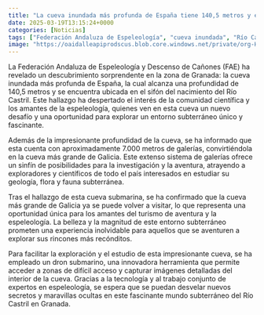 ```yaml
---
title: "La cueva inundada más profunda de España tiene 140,5 metros y está en esta zona de Granada"
date: 2025-03-19T13:15:24+0000
categories: [Noticias]
tags: ["Federación Andaluza de Espeleología", "cueva inundada", "Río Castril", "espeleología", "Galicia", "turismo de aventura", "dron submarino."]
image: "https://oaidalleapiprodscus.blob.core.windows.net/private/org-HKmKxpuNw3Y88lm4EBrIPq0n/user-ZwiCXOggLL8ZNNKE2g7rXFmV/img-3uQ3DrDZD9b4kaJUEARBG4Go.png?st=2025-03-19T12%3A15%3A24Z&se=2025-03-19T14%3A15%3A24Z&sp=r&sv=2024-08-04&sr=b&rscd=inline&rsct=image/png&skoid=d505667d-d6c1-4a0a-bac7-5c84a87759f8&sktid=a48cca56-e6da-484e-a814-9c849652bcb3&skt=2025-03-19T09%3A50%3A51Z&ske=2025-03-20T09%3A50%3A51Z&sks=b&skv=2024-08-04&sig=l5R/3tbFY2py5AG1H5EgFAl0NRKwukt/InvA22NpYv8%3D"
---
```


La Federación Andaluza de Espeleología y Descenso de Cañones (FAE) ha revelado un descubrimiento sorprendente en la zona de Granada: la cueva inundada más profunda de España, la cual alcanza una profundidad de 140,5 metros y se encuentra ubicada en el sifón del nacimiento del Río Castril. Este hallazgo ha despertado el interés de la comunidad científica y los amantes de la espeleología, quienes ven en esta cueva un nuevo desafío y una oportunidad para explorar un entorno subterráneo único y fascinante.

Además de la impresionante profundidad de la cueva, se ha informado que esta cuenta con aproximadamente 7.000 metros de galerías, convirtiéndola en la cueva más grande de Galicia. Este extenso sistema de galerías ofrece un sinfín de posibilidades para la investigación y la aventura, atrayendo a exploradores y científicos de todo el país interesados en estudiar su geología, flora y fauna subterránea.

Tras el hallazgo de esta cueva submarina, se ha confirmado que la cueva más grande de Galicia ya se puede volver a visitar, lo que representa una oportunidad única para los amantes del turismo de aventura y la espeleología. La belleza y la magnitud de este entorno subterráneo prometen una experiencia inolvidable para aquellos que se aventuren a explorar sus rincones más recónditos.

Para facilitar la exploración y el estudio de esta impresionante cueva, se ha empleado un dron submarino, una innovadora herramienta que permite acceder a zonas de difícil acceso y capturar imágenes detalladas del interior de la cueva. Gracias a la tecnología y al trabajo conjunto de expertos en espeleología, se espera que se puedan desvelar nuevos secretos y maravillas ocultas en este fascinante mundo subterráneo del Río Castril en Granada.
    